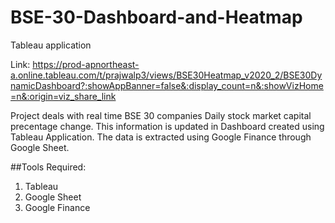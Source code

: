 # BSE-30-Dashboard-and-Heatmap
Tableau application

Link: 
https://prod-apnortheast-a.online.tableau.com/t/prajwalp3/views/BSE30Heatmap_v2020_2/BSE30DynamicDashboard?:showAppBanner=false&:display_count=n&:showVizHome=n&:origin=viz_share_link

Project deals with real time BSE 30 companies Daily stock market capital precentage change. This information is updated in Dashboard created using Tableau Application.
The data is extracted using Google Finance through Google Sheet.

##Tools Required:
1. Tableau
2. Google Sheet
3. Google Finance
